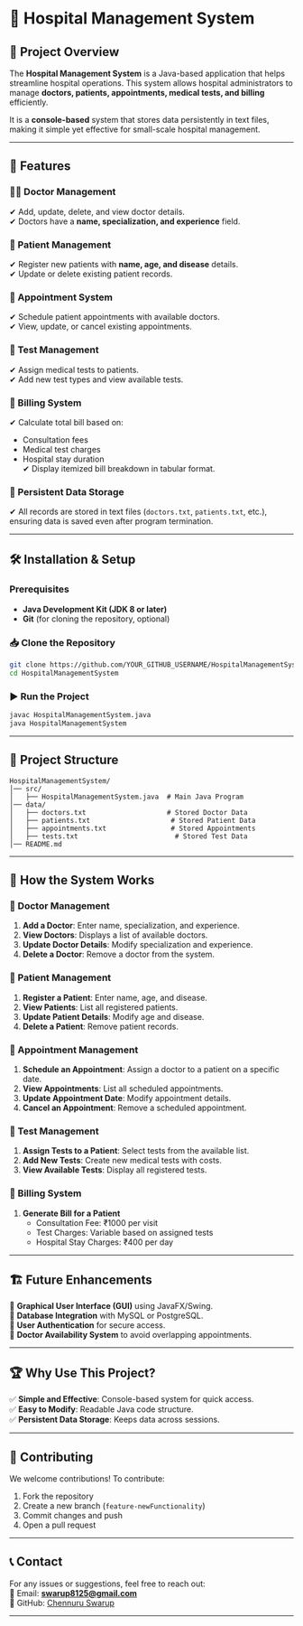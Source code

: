 # 🏥 Hospital Management System  

## 📌 Project Overview  
The **Hospital Management System** is a Java-based application that helps streamline hospital operations. This system allows hospital administrators to manage **doctors, patients, appointments, medical tests, and billing** efficiently.  

It is a **console-based** system that stores data persistently in text files, making it simple yet effective for small-scale hospital management.

---

## 🚀 Features  

### 👨‍⚕️ Doctor Management  
✔ Add, update, delete, and view doctor details.  
✔ Doctors have a **name, specialization, and experience** field.  

### 🏥 Patient Management  
✔ Register new patients with **name, age, and disease** details.  
✔ Update or delete existing patient records.  

### 📅 Appointment System  
✔ Schedule patient appointments with available doctors.  
✔ View, update, or cancel existing appointments.  

### 🧪 Test Management  
✔ Assign medical tests to patients.  
✔ Add new test types and view available tests.  

### 🧾 Billing System  
✔ Calculate total bill based on:  
   - Consultation fees  
   - Medical test charges  
   - Hospital stay duration  
✔ Display itemized bill breakdown in tabular format.  

### 💾 Persistent Data Storage  
✔ All records are stored in text files (`doctors.txt`, `patients.txt`, etc.), ensuring data is saved even after program termination.  

---

## 🛠️ Installation & Setup  

### Prerequisites  
- **Java Development Kit (JDK 8 or later)**  
- **Git** (for cloning the repository, optional)  

### 📥 Clone the Repository  
```sh
git clone https://github.com/YOUR_GITHUB_USERNAME/HospitalManagementSystem.git
cd HospitalManagementSystem
```

### ▶️ Run the Project  
```sh
javac HospitalManagementSystem.java
java HospitalManagementSystem
```

---

## 📂 Project Structure  
```
HospitalManagementSystem/
│── src/
│   ├── HospitalManagementSystem.java  # Main Java Program
│── data/
│   ├── doctors.txt                    # Stored Doctor Data
│   ├── patients.txt                    # Stored Patient Data
│   ├── appointments.txt                # Stored Appointments
│   ├── tests.txt                        # Stored Test Data
│── README.md

```

---

## 📜 How the System Works  

### 🔹 Doctor Management  
1. **Add a Doctor**: Enter name, specialization, and experience.  
2. **View Doctors**: Displays a list of available doctors.  
3. **Update Doctor Details**: Modify specialization and experience.  
4. **Delete a Doctor**: Remove a doctor from the system.  

### 🔹 Patient Management  
1. **Register a Patient**: Enter name, age, and disease.  
2. **View Patients**: List all registered patients.  
3. **Update Patient Details**: Modify age and disease.  
4. **Delete a Patient**: Remove patient records.  

### 🔹 Appointment Management  
1. **Schedule an Appointment**: Assign a doctor to a patient on a specific date.  
2. **View Appointments**: List all scheduled appointments.  
3. **Update Appointment Date**: Modify appointment details.  
4. **Cancel an Appointment**: Remove a scheduled appointment.  

### 🔹 Test Management  
1. **Assign Tests to a Patient**: Select tests from the available list.  
2. **Add New Tests**: Create new medical tests with costs.  
3. **View Available Tests**: Display all registered tests.  

### 🔹 Billing System  
1. **Generate Bill for a Patient**  
   - Consultation Fee: ₹1000 per visit  
   - Test Charges: Variable based on assigned tests  
   - Hospital Stay Charges: ₹400 per day  

---

## 🏗️ Future Enhancements  
🔹 **Graphical User Interface (GUI)** using JavaFX/Swing.  
🔹 **Database Integration** with MySQL or PostgreSQL.  
🔹 **User Authentication** for secure access.  
🔹 **Doctor Availability System** to avoid overlapping appointments.  

---

## 🏆 Why Use This Project?  
✅ **Simple and Effective**: Console-based system for quick access.  
✅ **Easy to Modify**: Readable Java code structure.  
✅ **Persistent Data Storage**: Keeps data across sessions.  

---

## 🤝 Contributing  
We welcome contributions! To contribute:  
1. Fork the repository  
2. Create a new branch (`feature-newFunctionality`)  
3. Commit changes and push  
4. Open a pull request  

---

## 📞 Contact  
For any issues or suggestions, feel free to reach out:  
📧 Email: **swarup8125@gmail.com**  
🔗 GitHub: [Chennuru Swarup](https://github.com/swarup79997/)  

---
